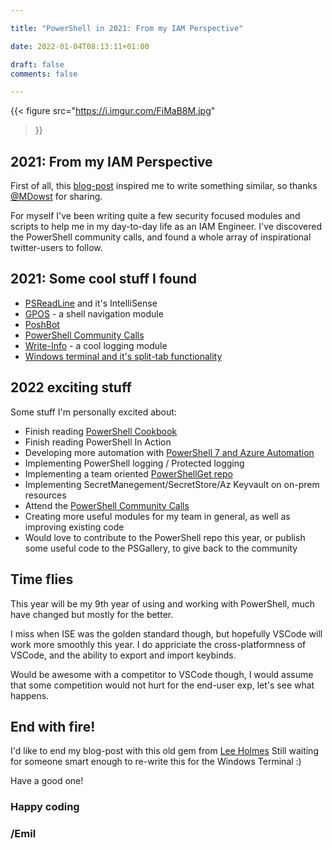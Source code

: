 ```yaml
--- 

title: "PowerShell in 2021: From my IAM Perspective" 

date: 2022-01-04T08:13:11+01:00 

draft: false
comments: false

--- 
```




{{< figure
  src="https://i.imgur.com/FiMaB8M.jpg"
>}}
## 2021: From my IAM Perspective

First of all, this [blog-post](https://www.dowst.dev/2021-a-powershell-year-in-review/) inspired me to write something similar, so thanks [@MDowst](https://twitter.com/MDowst/) for sharing.

For myself I've been writing quite a few security focused modules and scripts to help me in my day-to-day life as an IAM Engineer. I've discovered the PowerShell community calls, and found a whole array of inspirational twitter-users to follow.

## 2021: Some cool stuff I found
- [PSReadLine](https://www.bing.com/search?q=psreadline+predictive+intellisense&cvid=941892197e824c9c996f36910a1dbb04&aqs=edge.0.0.6427j0j1&pglt=163&FORM=ANSPA1&PC=U531) and it's IntelliSense
- [GPOS](https://github.com/endowdly/GoPS) - a shell navigation module
- [PoshBot](https://poshbot.readthedocs.io/en/latest/)
- [PowerShell Community Calls](https://github.com/PowerShell/PowerShell-RFC/tree/master/CommunityCall)
- [Write-Info](https://github.com/Primycha/Write-Info) - a cool logging module
- [Windows terminal and it's split-tab functionality](https://docs.microsoft.com/en-us/windows/terminal/panes)


## 2022 exciting stuff
Some stuff I'm personally excited about:
- Finish reading [PowerShell Cookbook](https://www.powershellcookbook.com/)
- Finish reading PowerShell In Action
- Developing more automation with [PowerShell 7 and Azure Automation](https://azure.microsoft.com/en-us/updates/azure-automation-powershell-7/#:~:text=Azure%20Automation%20support%20for%20PowerShell%207.1%20runbooks%20is,as%20hybrid%20jobs%20across%20Azure%20and%20non-Azure%20machines.)
- Implementing PowerShell logging / Protected logging
- Implementing a team oriented [PowerShellGet repo](https://docs.microsoft.com/en-us/powershell/scripting/gallery/how-to/working-with-local-psrepositories?view=powershell-7.2)
- Implementing SecretManegement/SecretStore/Az Keyvault on on-prem resources
- Attend the [PowerShell Community Calls](https://github.com/PowerShell/PowerShell-RFC/tree/master/CommunityCall)
- Creating more useful modules for my team in general, as well as improving existing code
- Would love to contribute to the PowerShell repo this year, or publish some useful code to the PSGallery, to give back to the community

## Time flies

This year will be my 9th year of using and working with PowerShell, much have changed but mostly for the better.

I miss when ISE was the golden standard though, but hopefully VSCode will work more smoothly this year. I do appriciate the cross-platformness of VSCode, and the ability to export and import keybinds.

Would be awesome with a competitor to VSCode though, I would assume that some competition would not hurt for the end-user exp, let's see what happens.

## End with fire!

I'd like to end my blog-post with this old gem from [Lee Holmes](https://www.leeholmes.com/burn-console-optimized-and-ready-for-marshmallows/)
Still waiting for someone smart enough to re-write this for the Windows Terminal :)

Have a good one! 

### Happy coding

### /Emil
